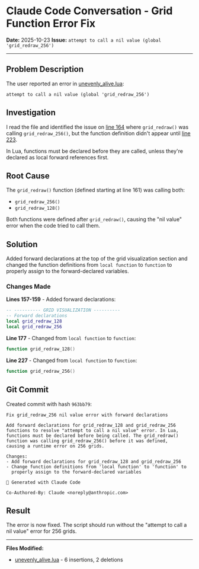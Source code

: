 # Claude Code Conversation - Grid Function Error Fix

**Date:** 2025-10-23
**Issue:** `attempt to call a nil value (global 'grid_redraw_256')`

---

## Problem Description

The user reported an error in [unevenly_alive.lua](unevenly_alive.lua):
```
attempt to call a nil value (global 'grid_redraw_256')
```

## Investigation

I read the file and identified the issue on [line 164](unevenly_alive.lua#L164) where `grid_redraw()` was calling `grid_redraw_256()`, but the function definition didn't appear until [line 223](unevenly_alive.lua#L223).

In Lua, functions must be declared before they are called, unless they're declared as local forward references first.

## Root Cause

The `grid_redraw()` function (defined starting at line 161) was calling both:
- `grid_redraw_256()`
- `grid_redraw_128()`

Both functions were defined after `grid_redraw()`, causing the "nil value" error when the code tried to call them.

## Solution

Added forward declarations at the top of the grid visualization section and changed the function definitions from `local function` to `function` to properly assign to the forward-declared variables.

### Changes Made

**Lines 157-159** - Added forward declarations:
```lua
-- ---------- GRID VISUALIZATION ----------
-- Forward declarations
local grid_redraw_128
local grid_redraw_256
```

**Line 177** - Changed from `local function` to `function`:
```lua
function grid_redraw_128()
```

**Line 227** - Changed from `local function` to `function`:
```lua
function grid_redraw_256()
```

## Git Commit

Created commit with hash `963bb79`:

```
Fix grid_redraw_256 nil value error with forward declarations

Add forward declarations for grid_redraw_128 and grid_redraw_256
functions to resolve "attempt to call a nil value" error. In Lua,
functions must be declared before being called. The grid_redraw()
function was calling grid_redraw_256() before it was defined,
causing a runtime error on 256 grids.

Changes:
- Add forward declarations for grid_redraw_128 and grid_redraw_256
- Change function definitions from 'local function' to 'function' to
  properly assign to the forward-declared variables

🤖 Generated with Claude Code

Co-Authored-By: Claude <noreply@anthropic.com>
```

## Result

The error is now fixed. The script should run without the "attempt to call a nil value" error for 256 grids.

---

**Files Modified:**
- [unevenly_alive.lua](unevenly_alive.lua) - 6 insertions, 2 deletions
